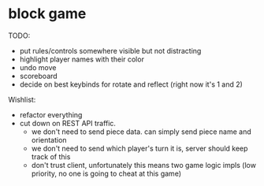 # block game
TODO:
* put rules/controls somewhere visible but not distracting
* highlight player names with their color
* undo move
* scoreboard
* decide on best keybinds for rotate and reflect (right now it's 1 and 2)

Wishlist:
* refactor everything
* cut down on REST API traffic.
  * we don't need to send piece data. can simply send piece name and orientation
  * we don't need to send which player's turn it is, server should keep track of this
  * don't trust client, unfortunately this means two game logic impls (low priority, no one is going to cheat at this game)
